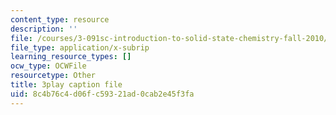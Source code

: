 ```yaml
---
content_type: resource
description: ''
file: /courses/3-091sc-introduction-to-solid-state-chemistry-fall-2010/8c4b76c4d06fc59321ad0cab2e45f3fa_fFg4uXMpnV0.srt
file_type: application/x-subrip
learning_resource_types: []
ocw_type: OCWFile
resourcetype: Other
title: 3play caption file
uid: 8c4b76c4-d06f-c593-21ad-0cab2e45f3fa
---
```

